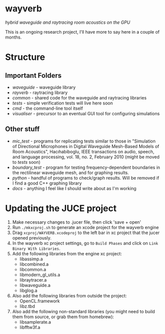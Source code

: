 wayverb
=================================================================

*hybrid waveguide and raytracing room acoustics on the GPU*

This is an ongoing research project, I'll have more to say here in a couple of
months.

Structure
=========

Important Folders
-----------------

* *waveguide* - waveguide library
* *rayverb* - raytracing library
* *common* - shared code for the waveguide and raytracing libraries
* *tests* - simple verification tests will live here soon
* *cmd* - the command-line tool itself
* *visualiser* - precursor to an eventual GUI tool for configuring simulations

Other stuff
-----------

* *mic_test* - programs for replicating tests similar to those in "Simulation of
  Directional Microphones in Digital Waveguide Mesh-Based Models of Room
  Acoustics", Hacıhabiboglu, IEEE transactions on audio, speech, and language
  processing, vol. 18, no. 2, February 2010 (might be moved to *tests* soon)
* *boundary_test* - program for testing frequency-dependent boundaries in the
  rectilinear waveguide mesh, and for graphing results.
* *python* - handful of programs to check/graph results. Will be removed if I
  find a good C++ graphing library
* *docs* - anything I feel like I should write about as I'm working

Updating the JUCE project
=========================

1. Make necessary changes to .jucer file, then click 'save + open'
2. Run `./mkxcproj.sh` to generate an xcode project for the wayverb engine
3. Drag `xcproj/WAYVERB.xcodeproj` to the left bar in xc project that the jucer
   opened previously.
4. In the wayverb xc project settings, go to `Build Phases` and click on
   `Link Binary With Libraries`.
5. Add the following libraries from the engine xc project:
    * libassimp.a
    * libcombined.a
    * libcommon.a
    * libmodern_gl_utils.a
    * libraytracer.a
    * libwaveguide.a
    * libglog.a
6. Also add the following libraries from outside the project:
    * OpenCL.framework
    * libz.tbd
7. Also add the following non-standard libraries (you might need to build them
   from source, or grab them from homebrew):
    * libsamplerate.a
    * libfftw3f.a
